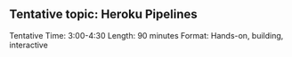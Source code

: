 ## Tentative topic: Heroku Pipelines

Tentative Time: 3:00-4:30
Length: 90 minutes
Format: Hands-on, building, interactive
